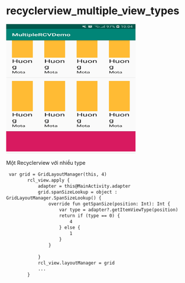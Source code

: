 # recyclerview_multiple_view_types

<img src="Screenshot_20190426-100409_MultipleRCVDemo.jpg" width="350" height="350" alt="Demo"/>

Một Recyclerview với nhiều type 

```
 var grid = GridLayoutManager(this, 4)
        rcl_view.apply {
            adapter = this@MainActivity.adapter
            grid.spanSizeLookup = object : GridLayoutManager.SpanSizeLookup() {
                override fun getSpanSize(position: Int): Int {
                    var type = adapter?.getItemViewType(position)
                    return if (type == 0) {
                        4
                    } else {
                        1
                    }
                }

            }
            rcl_view.layoutManager = grid
            ...
        }
```
